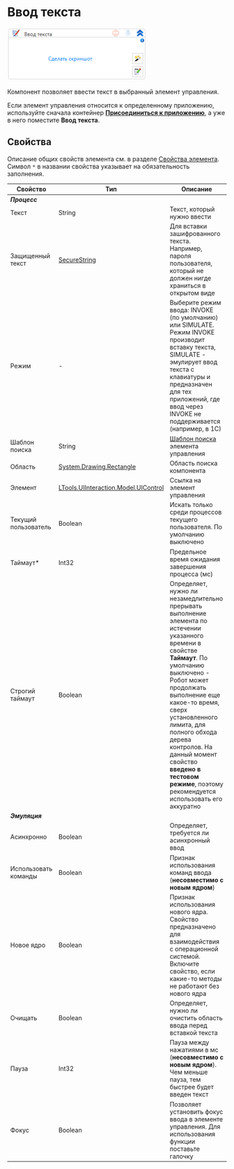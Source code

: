 # Ввод текста

![](<../../../.gitbook/assets/image (937).png>)

Компонент позволяет ввести текст в выбранный элемент управления.

Если элемент управления относится к определенному приложению, используйте сначала контейнер [**Присоединиться к приложению**](https://docs.primo-rpa.ru/primo-rpa/g_elements/osnovnye-elementy/els_desktop/el_desktop_attach), а уже в него поместите **Ввод текста**.

## Свойства
Описание общих свойств элемента см. в разделе [Свойства элемента](https://docs.primo-rpa.ru/primo-rpa/primo-studio/process/elements#svoistva-elementa).\
Символ `*` в названии свойства указывает на обязательность заполнения.

| Свойство             | Тип                                  | Описание                                            |
| -------------------- | ------------------------------------ | --------------------------------------------------- |
| ***Процесс***        |                                      |                                                     |
| Текст                | String                               | Текст, который нужно ввести                 |
| Защищенный текст     | [SecureString](https://learn.microsoft.com/ru-Ru/dotnet/api/system.security.securestring?view=netcore-3.1) | Для вставки зашифрованного текста. Например, пароля пользователя, который не должен нигде храниться в открытом виде |
| Режим                | -                                    | Выберите режим ввода: INVOKE (по умолчанию) или SIMULATE. Режим INVOKE производит вставку текста, SIMULATE - эмулирует ввод текста с клавиатуры и предназначен для тех приложений, где ввод через INVOKE не поддерживается (например, в 1С) |
| Шаблон поиска        | String                               | [Шаблон поиска](https://docs.primo-rpa.ru/primo-rpa/primo-studio/process/searchpatterns) элемента управления |
| Область              | [System.Drawing.Rectangle](https://learn.microsoft.com/ru-ru/dotnet/api/system.drawing.rectangle?view=net-6.0) | Область поиска компонента |
| Элемент              | [LTools.UIInteraction.Model.UIControl](https://docs.primo-rpa.ru/primo-rpa/g_elements/osnovnye-elementy/els_uiinteraction/tipy-dannykh/uicontrol) | Ссылка на элемент управления |
| Текущий пользователь | Boolean                              | Искать только среди процессов текущего пользователя. По умолчанию выключено |
| Таймаут\*            | Int32                                | Предельное время ожидания завершения процесса (мс)  |
| Строгий таймаут      | Boolean                              | Определяет, нужно ли незамедлительно прерывать выполнение элемента по истечении указанного времени в свойстве **Таймаут**. По умолчанию выключено - Робот может продолжать выполнение еще какое-то время, сверх установленного лимита, для полного обхода дерева контролов. На данный момент свойство **введено в тестовом режиме**, поэтому рекомендуется использовать его аккуратно |
| ***Эмуляция***       |                                      |                                                     |
| Асинхронно           | Boolean                              | Определяет, требуется ли асинхронный ввод  |
| Использовать команды | Boolean                              | Признак использования команд ввода (**несовместимо с новым ядром**) |
| Новое ядро           | Boolean                              | Признак использования нового ядра. Свойство предназначено для взаимодействия с операционной системой. Включите свойство, если какие-то методы не работают без нового ядра |
| Очищать              | Boolean                              | Определяет, нужно ли очистить область ввода перед вставкой текста |
| Пауза                | Int32                                | Пауза между нажатиями в мс (**несовместимо с новым ядром**). Чем меньше пауза, тем быстрее будет введен текст |
| Фокус                | Boolean                              | Позволяет установить фокус ввода в элементе управления. Для использования функции поставьте галочку |
